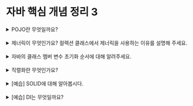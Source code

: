 
# 자바 핵심 개념 정리 3
<details>
<summary>POJO란 무엇일까요?</summary>
<div markdown="1">
</div>
</details>
<br>

<details>
<summary>제너릭이 무엇인가요? 컬렉션 클래스에서 제너릭을 사용하는 이유를 설명해 주세요.</summary>
<div markdown="1">
</div>
</details>
<br>

<details>
<summary>자바의 클래스 멤버 변수 초기화 순서에 대해 알려주세요.</summary>
<div markdown="1">
</div>
</details>
<br>

<details>
<summary>직렬화란 무엇인가요?</summary>
<div markdown="1">
</div>
</details>
<br>

<details>
<summary>[예습] SOLID에 대해 알아봅시다.</summary>
<div markdown="1">
</div>
</details>
<br>

<details>
<summary>[예습] DI는 무엇일까요?</summary>
<div markdown="1">
</div>
</details>
<br>